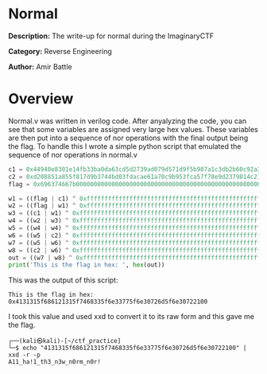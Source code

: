# Normal
**Description:** The write-up for normal during the ImaginaryCTF

**Category:** Reverse Engineering

**Author:** Amir Battle
# Overview
Normal.v was written in verilog code. After anyalyzing the code, you can see that some variables are assigned very large hex values. These variables are then put into a sequence of nor operations with the final output being the flag. To handle this I wrote a simple python script that emulated the sequence of nor operations in normal.v 

```python
c1 = 0x44940e8301e14fb33ba0da63cd5d2739ad079d571d9f5b987a1c3db2b60c92a3
c2 = 0xd208851a855f817d9b3744bd03fdacae61a70c9b953fca57f78e9d2379814c21
flag = 0x696374667b00000000000000000000000000000000000000000000000000007d

w1 = ((flag | c1) ^ 0xffffffffffffffffffffffffffffffffffffffffffffffffffffffffffffffff)
w2 = ((flag | w1) ^ 0xffffffffffffffffffffffffffffffffffffffffffffffffffffffffffffffff)
w3 = ((c1 | w1) ^ 0xffffffffffffffffffffffffffffffffffffffffffffffffffffffffffffffff)
w4 = ((w2 | w3) ^ 0xffffffffffffffffffffffffffffffffffffffffffffffffffffffffffffffff)
w5 = ((w4 | w4) ^ 0xffffffffffffffffffffffffffffffffffffffffffffffffffffffffffffffff)
w6 = ((w5 | c2) ^ 0xffffffffffffffffffffffffffffffffffffffffffffffffffffffffffffffff)
w7 = ((w5 | w6) ^ 0xffffffffffffffffffffffffffffffffffffffffffffffffffffffffffffffff)
w8 = ((c2 | w6) ^ 0xffffffffffffffffffffffffffffffffffffffffffffffffffffffffffffffff)
out = ((w7 | w8) ^ 0xffffffffffffffffffffffffffffffffffffffffffffffffffffffffffffffff)
print('This is the flag in hex: ', hex(out))
```


This was the output of this script:



```
This is the flag in hex:  0x4131315f686121315f7468335f6e33775f6e30726d5f6e30722100
```


 I took this value and used xxd to convert it to its raw form and this gave me the flag.
 
 
 ```
 ┌──(kali㉿kali)-[~/ctf_practice]
└─$ echo "4131315f686121315f7468335f6e33775f6e30726d5f6e30722100" | xxd -r -p
A11_ha!1_th3_n3w_n0rm_n0r!
```